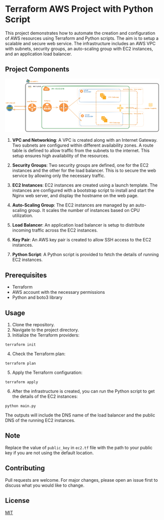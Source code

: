 # Terraform AWS Project with Python Script

This project demonstrates how to automate the creation and configuration of AWS resources using Terraform and Python scripts. The aim is to setup a scalable and secure web service. The infrastructure includes an AWS VPC with subnets, security groups, an auto-scaling group with EC2 instances, and an application load balancer. 

## Project Components

![](./.github/schema.png)

1. **VPC and Networking**: A VPC is created along with an Internet Gateway. Two subnets are configured within different availability zones. A route table is defined to allow traffic from the subnets to the internet. This setup ensures high availability of the resources.

2. **Security Groups**: Two security groups are defined, one for the EC2 instances and the other for the load balancer. This is to secure the web service by allowing only the necessary traffic.

3. **EC2 Instances**: EC2 instances are created using a launch template. The instances are configured with a bootstrap script to install and start the Nginx web server, and display the hostname on the web page.

4. **Auto-Scaling Group**: The EC2 instances are managed by an auto-scaling group. It scales the number of instances based on CPU utilization.

5. **Load Balancer**: An application load balancer is setup to distribute incoming traffic across the EC2 instances.

6. **Key Pair**: An AWS key pair is created to allow SSH access to the EC2 instances.

7. **Python Script**: A Python script is provided to fetch the details of running EC2 instances.

## Prerequisites

- Terraform
- AWS account with the necessary permissions
- Python and boto3 library

## Usage

1. Clone the repository.
2. Navigate to the project directory.
3. Initialize the Terraform providers:
```
terraform init
```
4. Check the Terraform plan:
```
terraform plan
```
5. Apply the Terraform configuration:
```
terraform apply
```
6. After the infrastructure is created, you can run the Python script to get the details of the EC2 instances:
```
python main.py
```

The outputs will include the DNS name of the load balancer and the public DNS of the running EC2 instances.

## Note

Replace the value of `public_key` in `ec2.tf` file with the path to your public key if you are not using the default location.

## Contributing

Pull requests are welcome. For major changes, please open an issue first to discuss what you would like to change.

## License

[MIT](https://choosealicense.com/licenses/mit/)